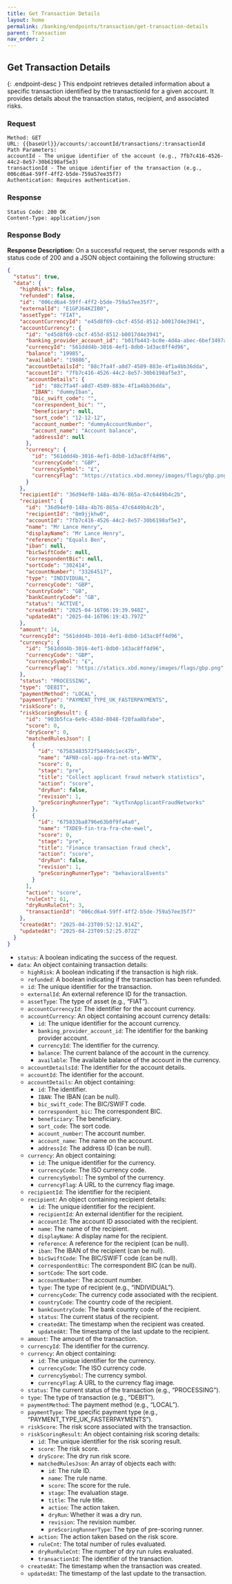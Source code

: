 ```yaml
---
title: Get Transaction Details
layout: home
permalink: /banking/endpoints/transaction/get-transaction-details
parent: Transaction
nav_order: 2
---
```


## Get Transaction Details

{: .endpoint-desc }
This endpoint retrieves detailed information about a specific transaction identified by the transactionId for a given account. It provides details about the transaction status, recipient, and associated risks.

### Request

```
Method: GET
URL: {{baseUrl}}/accounts/:accountId/transactions/:transactionId
Path Parameters:
accountId - The unique identifier of the account (e.g., 7fb7c416-4526-44c2-8e57-30b6198af5e3)
transactionId - The unique identifier of the transaction (e.g., 006cd6a4-59ff-4ff2-b5de-759a57ee35f7)
Authentication: Requires authentication.
```

### Response

```
Status Code: 200 OK
Content-Type: application/json
```

### Response Body

**Response Description:** On a successful request, the server responds with a status code of 200 and a JSON object containing the following structure:

```json
{
  "status": true,
  "data": {
    "highRisk": false,
    "refunded": false,
    "id": "006cd6a4-59ff-4ff2-b5de-759a57ee35f7",
    "externalId": "E1GPJ64KZIB0",
    "assetType": "FIAT",
    "accountCurrencyId": "e45d8f69-cbcf-455d-8512-b0017d4e3941",
    "accountCurrency": {
      "id": "e45d8f69-cbcf-455d-8512-b0017d4e3941",
      "banking_provider_account_id": "b01fb443-bc0e-4d4a-abec-6bef3497ac95",
      "currencyId": "561ddd4b-3016-4ef1-8db0-1d3ac8ff4d96",
      "balance": "19985",
      "available": "19886",
      "accountDetailsId": "88c7fa4f-a8d7-4589-883e-4f1a4bb36dda",
      "accountId": "7fb7c416-4526-44c2-8e57-30b6198af5e3",
      "accountDetails": {
        "id": "88c7fa4f-a8d7-4589-883e-4f1a4bb36dda",
        "IBAN": "dummyIban",
        "bic_swift_code": "",
        "correspondent_bic": "",
        "beneficiary": null,
        "sort_code": "12-12-12",
        "account_number": "dummyAccountNumber",
        "account_name": "Account balance",
        "addressId": null
      },
      "currency": {
        "id": "561ddd4b-3016-4ef1-8db0-1d3ac8ff4d96",
        "currencyCode": "GBP",
        "currencySymbol": "£",
        "currencyFlag": "https://statics.xbd.money/images/flags/gbp.png"
      }
    },
    "recipientId": "36d94ef0-148a-4b76-865a-47c6449b4c2b",
    "recipient": {
      "id": "36d94ef0-148a-4b76-865a-47c6449b4c2b",
      "recipientId": "8m9jjkhw0",
      "accountId": "7fb7c416-4526-44c2-8e57-30b6198af5e3",
      "name": "Mr Lance Henry",
      "displayName": "Mr Lance Henry",
      "reference": "Equals Ben",
      "iban": null,
      "bicSwiftCode": null,
      "correspondentBic": null,
      "sortCode": "302414",
      "accountNumber": "33264517",
      "type": "INDIVIDUAL",
      "currencyCode": "GBP",
      "countryCode": "GB",
      "bankCountryCode": "GB",
      "status": "ACTIVE",
      "createdAt": "2025-04-16T06:19:39.948Z",
      "updatedAt": "2025-04-16T06:19:43.797Z"
    },
    "amount": 14,
    "currencyId": "561ddd4b-3016-4ef1-8db0-1d3ac8ff4d96",
    "currency": {
      "id": "561ddd4b-3016-4ef1-8db0-1d3ac8ff4d96",
      "currencyCode": "GBP",
      "currencySymbol": "£",
      "currencyFlag": "https://statics.xbd.money/images/flags/gbp.png"
    },
    "status": "PROCESSING",
    "type": "DEBIT",
    "paymentMethod": "LOCAL",
    "paymentType": "PAYMENT_TYPE_UK_FASTERPAYMENTS",
    "riskScore": 0,
    "riskScoringResult": {
      "id": "903b5fca-6e9c-458d-8048-f20faa8bfabe",
      "score": 0,
      "dryScore": 0,
      "matchedRulesJson": [
        {
          "id": "67583483572f5449dc1ec47b",
          "name": "AFN0-col-app-fra-net-sta-WWTN",
          "score": 0,
          "stage": "pre",
          "title": "Collect applicant fraud network statistics",
          "action": "score",
          "dryRun": false,
          "revision": 1,
          "preScoringRunnerType": "kytTxnApplicantFraudNetworks"
        },
        {
          "id": "675833ba8796e63b0f9fa4a0",
          "name": "TXDE9-fin-tra-fra-che-ewel",
          "score": 0,
          "stage": "pre",
          "title": "Finance transaction fraud check",
          "action": "score",
          "dryRun": false,
          "revision": 1,
          "preScoringRunnerType": "behavioralEvents"
        }
      ],
      "action": "score",
      "ruleCnt": 61,
      "dryRunRuleCnt": 3,
      "transactionId": "006cd6a4-59ff-4ff2-b5de-759a57ee35f7"
    },
    "createdAt": "2025-04-23T09:52:12.914Z",
    "updatedAt": "2025-04-23T09:52:25.072Z"
  }
}
```

- `status`: A boolean indicating the success of the request.
- `data`: An object containing transaction details:
  - `highRisk`: A boolean indicating if the transaction is high risk.
  - `refunded`: A boolean indicating if the transaction has been refunded.
  - `id`: The unique identifier for the transaction.
  - `externalId`: An external reference ID for the transaction.
  - `assetType`: The type of asset (e.g., “FIAT”).
  - `accountCurrencyId`: The identifier for the account currency.
  - `accountCurrency`: An object containing account currency details:
    - `id`: The unique identifier for the account currency.
    - `banking_provider_account_id`: The identifier for the banking provider account.
    - `currencyId`: The identifier for the currency.
    - `balance`: The current balance of the account in the currency.
    - `available`: The available balance of the account in the currency.
  - `accountDetailsId`: The identifier for the account details.
  - `accountId`: The identifier for the account.
  - `accountDetails`: An object containing:
    - `id`: The identifier.
    - `IBAN`: The IBAN (can be null).
    - `bic_swift_code`: The BIC/SWIFT code.
    - `correspondent_bic`: The correspondent BIC.
    - `beneficiary`: The beneficiary.
    - `sort_code`: The sort code.
    - `account_number`: The account number.
    - `account_name`: The name on the account.
    - `addressId`: The address ID (can be null).
  - `currency`: An object containing:
    - `id`: The unique identifier for the currency.
    - `currencyCode`: The ISO currency code.
    - `currencySymbol`: The symbol of the currency.
    - `currencyFlag`: A URL to the currency flag image.
  - `recipientId`: The identifier for the recipient.
  - `recipient`: An object containing recipient details:
    - `id`: The unique identifier for the recipient.
    - `recipientId`: An external identifier for the recipient.
    - `accountId`: The account ID associated with the recipient.
    - `name`: The name of the recipient.
    - `displayName`: A display name for the recipient.
    - `reference`: A reference for the recipient (can be null).
    - `iban`: The IBAN of the recipient (can be null).
    - `bicSwiftCode`: The BIC/SWIFT code (can be null).
    - `correspondentBic`: The correspondent BIC (can be null).
    - `sortCode`: The sort code.
    - `accountNumber`: The account number.
    - `type`: The type of recipient (e.g., “INDIVIDUAL”).
    - `currencyCode`: The currency code associated with the recipient.
    - `countryCode`: The country code of the recipient.
    - `bankCountryCode`: The bank country code of the recipient.
    - `status`: The current status of the recipient.
    - `createdAt`: The timestamp when the recipient was created.
    - `updatedAt`: The timestamp of the last update to the recipient.
  - `amount`: The amount of the transaction.
  - `currencyId`: The identifier for the currency.
  - `currency`: An object containing:
    - `id`: The unique identifier for the currency.
    - `currencyCode`: The ISO currency code.
    - `currencySymbol`: The currency symbol.
    - `currencyFlag`: A URL to the currency flag image.
  - `status`: The current status of the transaction (e.g., “PROCESSING”).
  - `type`: The type of transaction (e.g., “DEBIT”).
  - `paymentMethod`: The payment method (e.g., “LOCAL”).
  - `paymentType`: The specific payment type (e.g., “PAYMENT_TYPE_UK_FASTERPAYMENTS”).
  - `riskScore`: The risk score associated with the transaction.
  - `riskScoringResult`: An object containing risk scoring details:
    - `id`: The unique identifier for the risk scoring result.
    - `score`: The risk score.
    - `dryScore`: The dry run risk score.
    - `matchedRulesJson`: An array of objects each with:
      - `id`: The rule ID.
      - `name`: The rule name.
      - `score`: The score for the rule.
      - `stage`: The evaluation stage.
      - `title`: The rule title.
      - `action`: The action taken.
      - `dryRun`: Whether it was a dry run.
      - `revision`: The revision number.
      - `preScoringRunnerType`: The type of pre-scoring runner.
    - `action`: The action taken based on the risk score.
    - `ruleCnt`: The total number of rules evaluated.
    - `dryRunRuleCnt`: The number of dry run rules evaluated.
    - `transactionId`: The identifier of the transaction.
  - `createdAt`: The timestamp when the transaction was created.
  - `updatedAt`: The timestamp of the last update to the transaction.
